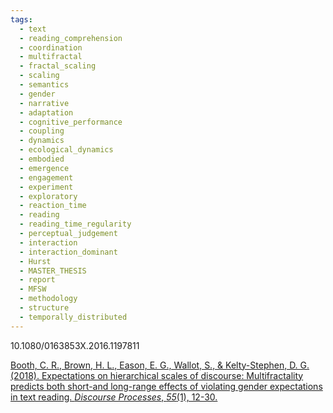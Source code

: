 ```yaml
---
tags:
  - text
  - reading_comprehension
  - coordination
  - multifractal
  - fractal_scaling
  - scaling
  - semantics
  - gender
  - narrative
  - adaptation
  - cognitive_performance
  - coupling
  - dynamics
  - ecological_dynamics
  - embodied
  - emergence
  - engagement
  - experiment
  - exploratory
  - reaction_time
  - reading
  - reading_time_regularity
  - perceptual_judgement
  - interaction
  - interaction_dominant
  - Hurst
  - MASTER_THESIS
  - report
  - MFSW
  - methodology
  - structure
  - temporally_distributed
---
```

10.1080/0163853X.2016.1197811

[Booth, C. R., Brown, H. L., Eason, E. G., Wallot, S., & Kelty-Stephen, D. G. (2018). Expectations on hierarchical scales of discourse: Multifractality predicts both short-and long-range effects of violating gender expectations in text reading. _Discourse Processes_, _55_(1), 12-30.](https://www.tandfonline.com/doi/pdf/10.1080/0163853X.2016.1197811?casa_token=CH0WvB0qp0QAAAAA:MejiVEAwIkrA9gx6KQymqOvYsx21BeUrBOB65-s3eHXSAwVz7WmfSbi8BPCncPvU8q2TVs56_K1I)